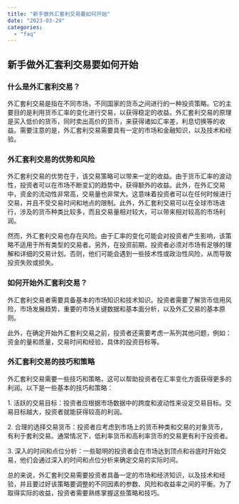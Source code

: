 ```yaml
---
title: "新手做外汇套利交易要如何开始"
date: "2023-03-29"
categories: 
  - "faq"
---
```


## 新手做外汇套利交易要如何开始

### 什么是外汇套利交易？

外汇套利交易是指在不同市场，不同国家的货币之间进行的一种投资策略。它的主要目的是利用货币汇率的变化进行交易，以获得稳定的收益。外汇套利交易的原理是买入低价的货币，同时卖出高价的货币，来获得诸如汇率差，利息切换等的收益。需要注意的是，外汇套利交易需要具有一定的市场和金融知识，以及技术和经验。

### 外汇套利交易的优势和风险

外汇套利交易的优势在于，该交易策略可以带来一定的收益。由于货币汇率的波动性，投资者可以在市场不断变幻的趋势中，获得额外的收益。此外，在外汇交易中，资金的流动性非常高，交易量也非常大。这意味着投资者可以在任何时候进行交易，并且不受交易时间和地点的限制。此外，外汇套利交易可以在全球市场进行，涉及的货币种类比较多，而且交易量相对较大，可以带来相对较高的市场利润。

然而，外汇套利交易也存在风险。由于汇率的变化可能会对投资者产生影响，该策略不适用于所有类型的交易者。另外，在投资前期，投资者必须对市场有足够的理解和详细的交易计划。否则，他们可能会遇到一些技术性或政治性风险，从而导致投资失败或损失。

### 如何开始外汇套利交易？

外汇套利交易者需要具备基本的市场知识和技术知识。投资者需要了解货币信用风险，市场发展趋势，重要的市场关键数据和基本面分析，以及外汇交易的基本原则。

此外，在确定开始外汇套利交易之前，投资者还需要考虑一系列其他问题，例如：资金的量和质量，交易时间和经验，具体的投资目标等。

### 外汇套利交易的技巧和策略

外汇套利交易需要一些技巧和策略，这可以帮助投资者在汇率变化方面获得更多的利润。以下是一些基本的技巧和策略：

1\. 活跃的交易目标：投资者应根据市场数据中的跨度和波动性来设定交易目标。交易目标越大，投资者就能获得较高的利润。

2\. 合理的选择交易货币：投资者应考虑到市场上的货币种类和交易的对象货币，有利于套利交易。通常情况下，低利率货币和高利率货币的交易更有利于投资者。

3\. 深入的时间和点位分析：一些聪明的投资者会在市场达到顶点和谷底时开始交易，他们会通过深入的时间和点位分析来确定交易的实际时间。

总的来说，外汇套利交易需要投资者具备一定的市场和经济知识，以及技术和经验，并且要过好该策略要调整的不同因素的参数、风险和收益率之间的平衡。为了取得实际的收益，投资者需要熟练掌握这些策略和技巧。
